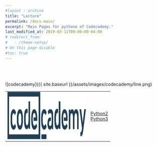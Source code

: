 ```yaml
---
#layout : archive
title: "Lecture"
permalink: /docs-main/
excerpt: "Main Pages for pythone of Codecademy."
last_modified_at: 2019-03-11T09:00:00-04:00
# redirect_from:
#   - /theme-setup/
# On this page disable
#toc: true
---
```

    
<br><br>   
![codecademy]({{ site.baseurl }}/assets/images/codecademy/line.png)    


<table>
	<tr>
		<td align="center"><img src="/assets/images/codecademy_logo.svg" width="250" height="150"></td>
		<td><a href="/syllabus/">Python2</a> <br>  
            <a href="/p3-syllabus/">Python3</a>
        </td>
	</tr>
</table>
